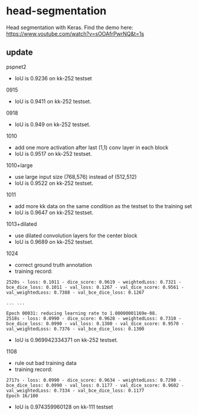 # head-segmentation
Head segmentation with Keras.
Find the demo here: https://www.youtube.com/watch?v=sOOAfrPwrNQ&t=1s

## update
pspnet2

- IoU is 0.9236 on kk-252 testset

0915

- IoU is 0.9411 on kk-252 testset.

0918

- IoU is 0.949 on kk-252 testset.

1010

- add one more activation after last (1,1) conv layer in each block
- IoU is 0.9517 on kk-252 testset.

1010+large

- use large input size (768,576) instead of (512,512)
- IoU is 0.9522 on kk-252 testset.

1011

- add more kk data on the same condition as the testset to the training set
- IoU is 0.9647 on kk-252 testset.

1013+dilated

- use dilated convolution layers for the center block
- IoU is 0.9689 on kk-252 testset.

1024

- correct ground truth annotation
- training record: 
```
2520s - loss: 0.1011 - dice_score: 0.9619 - weightedLoss: 0.7321 - bce_dice_loss: 0.1011 - val_loss: 0.1267 - val_dice_score: 0.9561 - val_weightedLoss: 0.7388 - val_bce_dice_loss: 0.1267

... ...

Epoch 00031: reducing learning rate to 1.00000001169e-08.
2518s - loss: 0.0990 - dice_score: 0.9628 - weightedLoss: 0.7310 - bce_dice_loss: 0.0990 - val_loss: 0.1300 - val_dice_score: 0.9570 - val_weightedLoss: 0.7376 - val_bce_dice_loss: 0.1300
```

- IoU is 0.969942334371 on kk-252 testset.

1108
- rule out bad training data
- training record:
```
2717s - loss: 0.0990 - dice_score: 0.9634 - weightedLoss: 0.7290 - bce_dice_loss: 0.0990 - val_loss: 0.1177 - val_dice_score: 0.9602 - val_weightedLoss: 0.7334 - val_bce_dice_loss: 0.1177
Epoch 16/100
```


- IoU is 0.974359960128 on kk-111 testset
